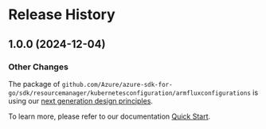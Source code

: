 # Release History

## 1.0.0 (2024-12-04)
### Other Changes

The package of `github.com/Azure/azure-sdk-for-go/sdk/resourcemanager/kubernetesconfiguration/armfluxconfigurations` is using our [next generation design principles](https://azure.github.io/azure-sdk/general_introduction.html).

To learn more, please refer to our documentation [Quick Start](https://aka.ms/azsdk/go/mgmt).